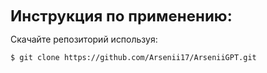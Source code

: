 
<span style="font-size:24px;">__Инструкция по применению:__</span>

Скачайте репозиторий используя:

```
$ git clone https://github.com/Arsenii17/ArseniiGPT.git
```
